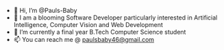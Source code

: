 - 👋 Hi, I’m @Pauls-Baby
- 👀 I am a blooming Software Developer particularly interested in Artificial Intelligence, Computer Vision and Web Development
- 🌱 I’m currently a final year B.Tech Computer Science student
- 📫 You can reach me @ paulsbaby46@gmail.com

<!---
Pauls-Baby/Pauls-Baby is a ✨ special ✨ repository because its `README.md` (this file) appears on your GitHub profile.
You can click the Preview link to take a look at your changes.
--->
